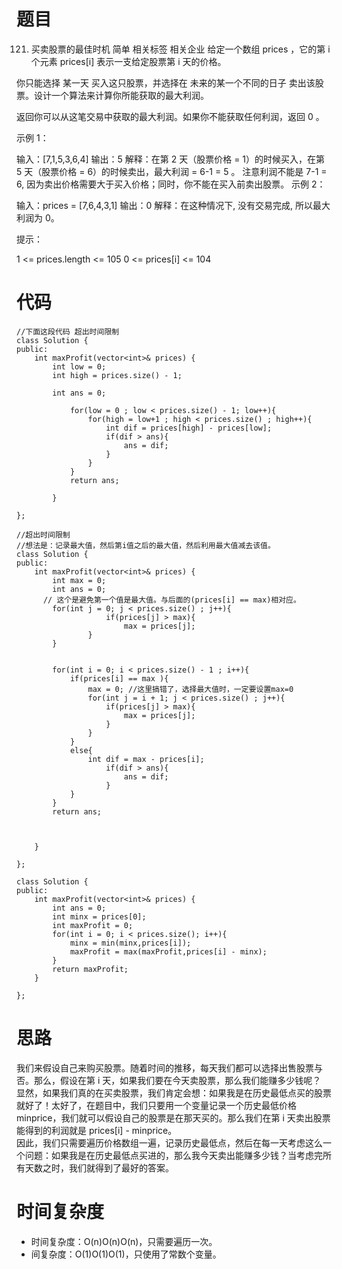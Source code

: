 # 题目
121. 买卖股票的最佳时机
简单
相关标签
相关企业
给定一个数组 prices ，它的第 i 个元素 prices[i] 表示一支给定股票第 i 天的价格。

你只能选择 某一天 买入这只股票，并选择在 未来的某一个不同的日子 卖出该股票。设计一个算法来计算你所能获取的最大利润。

返回你可以从这笔交易中获取的最大利润。如果你不能获取任何利润，返回 0 。

 

示例 1：

输入：[7,1,5,3,6,4]
输出：5
解释：在第 2 天（股票价格 = 1）的时候买入，在第 5 天（股票价格 = 6）的时候卖出，最大利润 = 6-1 = 5 。
     注意利润不能是 7-1 = 6, 因为卖出价格需要大于买入价格；同时，你不能在买入前卖出股票。
示例 2：

输入：prices = [7,6,4,3,1]
输出：0
解释：在这种情况下, 没有交易完成, 所以最大利润为 0。
 

提示：

1 <= prices.length <= 105
0 <= prices[i] <= 104

# 代码
```
//下面这段代码 超出时间限制
class Solution {
public:
    int maxProfit(vector<int>& prices) {
        int low = 0;
        int high = prices.size() - 1;

        int ans = 0;

            for(low = 0 ; low < prices.size() - 1; low++){
                for(high = low+1 ; high < prices.size() ; high++){
                    int dif = prices[high] - prices[low];
                    if(dif > ans){
                        ans = dif;
                    }
                }
            }
            return ans;
            
        }
    
};
```

```
//超出时间限制
//想法是：记录最大值，然后第i值之后的最大值，然后利用最大值减去该值。
class Solution {
public:
    int maxProfit(vector<int>& prices) {
        int max = 0;
        int ans = 0;
      // 这个是避免第一个值是最大值。与后面的(prices[i] == max)相对应。
        for(int j = 0; j < prices.size() ; j++){
                    if(prices[j] > max){
                        max = prices[j];
                }
        }


        for(int i = 0; i < prices.size() - 1 ; i++){
            if(prices[i] == max ){
                max = 0; //这里搞错了，选择最大值时，一定要设置max=0
                for(int j = i + 1; j < prices.size() ; j++){
                    if(prices[j] > max){
                        max = prices[j];
                    }
                }
            }
            else{
                int dif = max - prices[i];
                    if(dif > ans){
                        ans = dif;
                    }
            }
        }
        return ans;
            

           
    }      
    
};
```

```
class Solution {
public:
    int maxProfit(vector<int>& prices) {
        int ans = 0;
        int minx = prices[0];
        int maxProfit = 0;
        for(int i = 0; i < prices.size(); i++){
            minx = min(minx,prices[i]);
            maxProfit = max(maxProfit,prices[i] - minx);
        }
        return maxProfit;
    }      
    
};
```
# 思路
我们来假设自己来购买股票。随着时间的推移，每天我们都可以选择出售股票与否。那么，假设在第 i 天，如果我们要在今天卖股票，那么我们能赚多少钱呢？
<br/>
显然，如果我们真的在买卖股票，我们肯定会想：如果我是在历史最低点买的股票就好了！太好了，在题目中，我们只要用一个变量记录一个历史最低价格 minprice，我们就可以假设自己的股票是在那天买的。那么我们在第 i 天卖出股票能得到的利润就是 prices[i] - minprice。
</br>
因此，我们只需要遍历价格数组一遍，记录历史最低点，然后在每一天考虑这么一个问题：如果我是在历史最低点买进的，那么我今天卖出能赚多少钱？当考虑完所有天数之时，我们就得到了最好的答案。

# 时间复杂度
- 时间复杂度：O(n)O(n)O(n)，只需要遍历一次。
- 间复杂度：O(1)O(1)O(1)，只使用了常数个变量。
